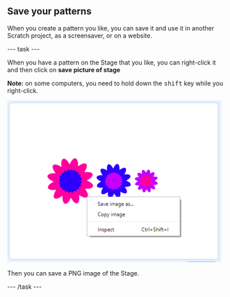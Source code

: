 ## Save your patterns

When you create a pattern you like, you can save it and use it in another Scratch project, as a screensaver, or on a website. 

--- task ---

When you have a pattern on the Stage that you like, you can right-click it and then click on **save picture of stage** 

**Note:** on some computers, you need to hold down the <kbd>shift</kbd> key while you right-click. 

![screenshot](images/flower-save-stage.png)  

Then you can save a PNG image of the Stage. 
 
--- /task ---
